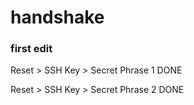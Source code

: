 <h1> handshake </h1>
<h3> first edit </h3>
<p>Reset > SSH Key > Secret Phrase 1 DONE</p>
<p>Reset > SSH Key > Secret Phrase 2 DONE</p>
